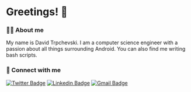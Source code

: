 # Greetings! 👋

### 👨‍💻 About me

My name is David Trpchevski. I am a computer science engineer with a passion about all things surrounding Android. You can also find me writing bash scripts.

### 💬 Connect with me

[![Twitter Badge](https://img.shields.io/badge/-@blinxio-1ca0f1?style=flat-square&labelColor=1ca0f1&logo=twitter&logoColor=white&link=https://twitter.com/sakshamtaneja00)](https://twitter.com/blinxio) [![Linkedin Badge](https://img.shields.io/badge/-davidtrpchevski-blue?style=flat-square&logo=Linkedin&logoColor=white&link=https://www.linkedin.com/in/davidtrpchevski/)](https://www.linkedin.com/in/davidtrpchevski) [![Gmail Badge](https://img.shields.io/badge/-trpcevski.david@gmail.com-c14438?style=flat-square&logo=Gmail&logoColor=white&link=mailto:trpcevski.david@gmail.com)](mailto:trpcevski.david@gmail.com)